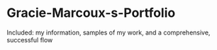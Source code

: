 # Gracie-Marcoux-s-Portfolio
Included: my information, samples of my work, and a comprehensive, successful flow

